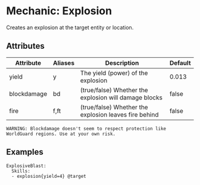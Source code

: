 Mechanic: Explosion
===================

Creates an explosion at the target entity or location.

Attributes
----------

| Attribute   | Aliases | Description                                           | Default |
|-------------|---------|-------------------------------------------------------|---------|
| yield       | y       | The yield (power) of the explosion                    | 0.013   |
| blockdamage | bd      | (true/false) Whether the explosion will damage blocks | false   |
| fire        | f,ft    | (true/false) Whether the explosion leaves fire behind | false   |

  
`WARNING: Blockdamage doesn't seem to respect protection like WorldGuard regions. Use at your own risk.`

Examples
--------

    ExplosiveBlast:
      Skills:
      - explosion{yield=4} @target
